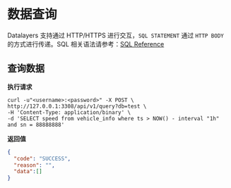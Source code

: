 # 数据查询
Datalayers 支持通过 HTTP/HTTPS 进行交互，`SQL STATEMENT` 通过 `HTTP BODY` 的方式进行传递。SQL 相关语法请参考：[SQL Reference](../sql-reference/data-type.md)

## 查询数据

**执行请求**
```shell
curl -u"<username>:<password>" -X POST \
http://127.0.0.1:3308/api/v1/query?db=test \
-H 'Content-Type: application/binary' \
-d 'SELECT speed from vehicle_info where ts > NOW() - interval "1h" and sn = 88888888'
```
**返回值**
```json
{
  "code": "SUCCESS",
  "reason": "",
  "data":[]
}
```
